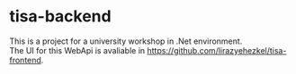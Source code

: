 # tisa-backend
This is a project for a university workshop in .Net environment.<br>
The UI for this WebApi is avaliable in https://github.com/lirazyehezkel/tisa-frontend.
